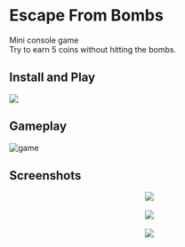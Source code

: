 # Escape From Bombs
Mini console game <br>
Try to earn 5 coins without hitting the bombs.

###

## Install and Play
<a href="https://www.mediafire.com/file/f12tj4d7rv88j4c/Escape+From+Bombs+Installer.exe/file" target="_blank">
<img src="https://github.com/user-attachments/assets/f497f537-f918-4a2b-8624-61c7dc56aed9">
</a>

###

## Gameplay
![game](https://github.com/user-attachments/assets/64ca7e05-02d0-4b6b-8bdd-59f99f75c0cf)

###

## Screenshots

<div align="center">
<img src="https://github.com/user-attachments/assets/a5885aa0-9e9d-4f72-9455-6c218323016c">
<br><br>
<img src="https://github.com/user-attachments/assets/070e0025-31df-4e47-a333-5926663c2560">
<br><br>
<img src="https://github.com/user-attachments/assets/a171d7af-ba09-4119-a5d5-4b9423ee003a">
</div>
